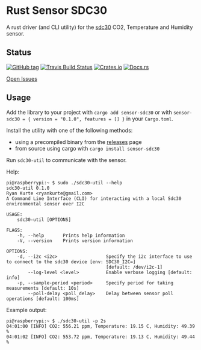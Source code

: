 # Rust Sensor SDC30

A rust driver (and CLI utility) for the [sdc30](https://www.sensirion.com/en/environmental-sensors/carbon-dioxide-sensors-co2/) CO2, Temperature and Humidity sensor.

## Status

[![GitHub tag](https://img.shields.io/github/tag/ryankurte/rust-sensor-sdc30.svg)](https://github.com/ryankurte/rust-sensor-sdc30)
[![Travis Build Status](https://travis-ci.com/ryankurte/rust-sensor-sdc30.svg?branch=master)](https://travis-ci.com/ryankurte/rust-sensor-sdc30)
[![Crates.io](https://img.shields.io/crates/v/sensor-sdc30.svg)](https://crates.io/crates/sensor-sdc30)
[![Docs.rs](https://docs.rs/sensor-sdc30/badge.svg)](https://docs.rs/sensor-sdc30)

[Open Issues](https://github.com/ryankurte/rust-sensor-sdc30/issues)

## Usage

Add the library to your project with `cargo add sensor-sdc30` or with `sensor-sdc30 = { version = "0.1.0", features = [] }` in your `Cargo.toml`.

Install the utility with one of the following methods:

- using a precompiled binary from the [releases](https://github.com/ryankurte/rust-sensor-sdc30/releases/) page
- from source using cargo with `cargo install sensor-sdc30`

Run `sdc30-util` to communicate with the sensor.

Help:
```
pi@raspberrypi:~ $ sudo ./sdc30-util --help
sdc30-util 0.1.0
Ryan Kurte <ryankurte@gmail.com>
A Command Line Interface (CLI) for interacting with a local Sdc30 environmental sensor over I2C

USAGE:
    sdc30-util [OPTIONS]

FLAGS:
    -h, --help       Prints help information
    -V, --version    Prints version information

OPTIONS:
    -d, --i2c <i2c>                  Specify the i2c interface to use to connect to the sdc30 device [env: SDC30_I2C=]
                                     [default: /dev/i2c-1]
        --log-level <level>          Enable verbose logging [default: info]
    -p, --sample-period <period>     Specify period for taking measurements [default: 10s]
        --poll-delay <poll_delay>    Delay between sensor poll operations [default: 100ms]
```

Example output:
```
pi@raspberrypi:~ $ ./sdc30-util -p 2s
04:01:00 [INFO] CO2: 556.21 ppm, Temperature: 19.15 C, Humidity: 49.39 %
04:01:02 [INFO] CO2: 553.72 ppm, Temperature: 19.13 C, Humidity: 49.44 %
```
